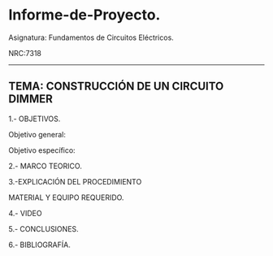 # Informe-de-Proyecto.

Asignatura: Fundamentos de Circuitos Eléctricos.

NRC:7318

---------------------------------------------------------------------------------------------------
TEMA: CONSTRUCCIÓN DE UN CIRCUITO DIMMER
---------------------------------------------------------------------------------------------------

1.- OBJETIVOS.

Objetivo general:

Objetivo específico:

2.- MARCO TEORICO.

3.-EXPLICACIÓN DEL PROCEDIMIENTO

MATERIAL Y EQUIPO REQUERIDO.

4.- VIDEO

5.- CONCLUSIONES.

6.- BIBLIOGRAFÍA.
